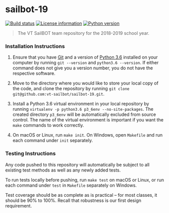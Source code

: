 # sailbot-19

[![Build status](https://travis-ci.com/vt-sailbot/sailbot-19.svg?branch=master)]()
[![License information](https://img.shields.io/badge/license-MIT-lightgrey.svg)]()
[![Python version](https://img.shields.io/badge/python-3.6-blue.svg)]()

> The VT SailBOT team repository for the 2018-2019 school year.

### Installation Instructions

1. Ensure that you have [Git](https://git-scm.com/downloads) and a version of [Python 3.6](https://www.python.org/downloads/) installed on your computer by running `git --version` and `python3.6 --version`. If either command does not give you a version number, you do not have the respective software.

2. Move to the directory where you would like to store your local copy of the code, and clone the repository by running `git clone git@github.com:vt-sailbot/sailbot-19.git`.

3. Install a Python 3.6 virtual environment in your local repository by running `virtualenv -p python3.6 p3_6env --no-site-packages`. The created directory `p3_6env` will be automatically excluded from source control. The name of the virtual environment is important if you want the `make` commands to work correctly.

4. On macOS or Linux, run `make init`. On Windows, open `Makefile` and run each command under `init` separately.

### Testing Instructions

Any code pushed to this repository will automatically be subject to all existing test methods as well as any newly added tests.

To run tests locally before pushing, run `make test` on macOS or Linux, or run each command under `test` in `Makefile` separately on Windows.

Test coverage should be as complete as is practical – for most classes, it should be 90% to 100%. Recall that robustness is our first design requirement.